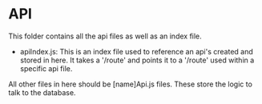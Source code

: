 # API
This folder contains all the api files as well as an index file.
* apiIndex.js: This is an index file used to reference an api's created and stored in here. It takes a '/route' and points it to a '/route' used within a specific api file.

All other files in here should be [name]Api.js files. These store the logic to talk to the database.
